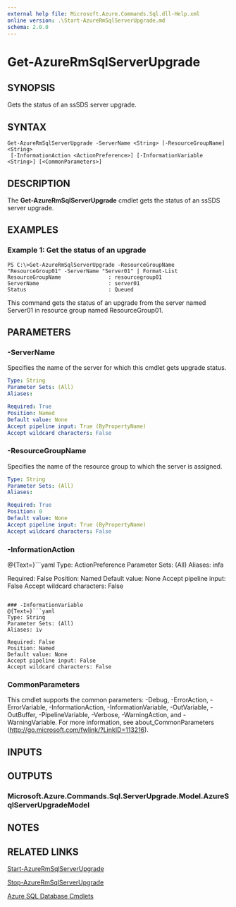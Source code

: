 ```yaml
---
external help file: Microsoft.Azure.Commands.Sql.dll-Help.xml
online version: .\Start-AzureRmSqlServerUpgrade.md
schema: 2.0.0
---
```


# Get-AzureRmSqlServerUpgrade

## SYNOPSIS
Gets the status of an ssSDS server upgrade.

## SYNTAX

```
Get-AzureRmSqlServerUpgrade -ServerName <String> [-ResourceGroupName] <String>
 [-InformationAction <ActionPreference>] [-InformationVariable <String>] [<CommonParameters>]
```

## DESCRIPTION
The **Get-AzureRmSqlServerUpgrade** cmdlet gets the status of an ssSDS server upgrade.

## EXAMPLES

### Example 1: Get the status of an upgrade
```
PS C:\>Get-AzureRmSqlServerUpgrade -ResourceGroupName "ResourceGroup01" -ServerName "Server01" | Format-List
ResourceGroupName               : resourcegroup01
ServerName                      : server01
Status                          : Queued
```

This command gets the status of an upgrade from the server named Server01 in resource group named ResourceGroup01.

## PARAMETERS

### -ServerName
Specifies the name of the server for which this cmdlet gets upgrade status.

```yaml
Type: String
Parameter Sets: (All)
Aliases: 

Required: True
Position: Named
Default value: None
Accept pipeline input: True (ByPropertyName)
Accept wildcard characters: False
```

### -ResourceGroupName
Specifies the name of the resource group to which the server is assigned.

```yaml
Type: String
Parameter Sets: (All)
Aliases: 

Required: True
Position: 0
Default value: None
Accept pipeline input: True (ByPropertyName)
Accept wildcard characters: False
```

### -InformationAction
@{Text=}```yaml
Type: ActionPreference
Parameter Sets: (All)
Aliases: infa

Required: False
Position: Named
Default value: None
Accept pipeline input: False
Accept wildcard characters: False
```

### -InformationVariable
@{Text=}```yaml
Type: String
Parameter Sets: (All)
Aliases: iv

Required: False
Position: Named
Default value: None
Accept pipeline input: False
Accept wildcard characters: False
```

### CommonParameters
This cmdlet supports the common parameters: -Debug, -ErrorAction, -ErrorVariable, -InformationAction, -InformationVariable, -OutVariable, -OutBuffer, -PipelineVariable, -Verbose, -WarningAction, and -WarningVariable. For more information, see about_CommonParameters (http://go.microsoft.com/fwlink/?LinkID=113216).

## INPUTS

## OUTPUTS

### Microsoft.Azure.Commands.Sql.ServerUpgrade.Model.AzureSqlServerUpgradeModel

## NOTES

## RELATED LINKS

[Start-AzureRmSqlServerUpgrade](.\Start-AzureRmSqlServerUpgrade.md)

[Stop-AzureRmSqlServerUpgrade](.\Stop-AzureRmSqlServerUpgrade.md)

[Azure SQL Database Cmdlets](.\AzureRM.Sql.md)

